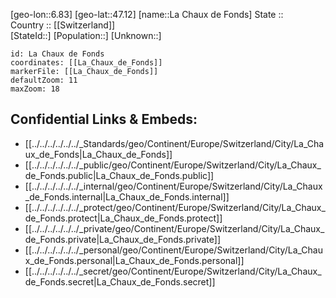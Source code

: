 ﻿---
location: [47.12,6.83] 
mapzoom: [7,12] 
mapmarker: city 
type: City
tags:
- geo/City


SpocWebEntityId: 31763
isDeleted: false
confidential: public

---
[geo-lon::6.83] 
[geo-lat::47.12] 
[name::La Chaux de Fonds] 
State ::  
Country :: [[Switzerland]]  
[StateId::] 
[Population::] 
[Unknown::] 


```leaflet
id: La Chaux de Fonds
coordinates: [[La_Chaux_de_Fonds]] 
markerFile: [[La_Chaux_de_Fonds]] 
defaultZoom: 11 
maxZoom: 18
```


## Confidential Links & Embeds: 
- [[../../../../../../_Standards/geo/Continent/Europe/Switzerland/City/La_Chaux_de_Fonds|La_Chaux_de_Fonds]] 
- [[../../../../../../_public/geo/Continent/Europe/Switzerland/City/La_Chaux_de_Fonds.public|La_Chaux_de_Fonds.public]] 
- [[../../../../../../_internal/geo/Continent/Europe/Switzerland/City/La_Chaux_de_Fonds.internal|La_Chaux_de_Fonds.internal]] 
- [[../../../../../../_protect/geo/Continent/Europe/Switzerland/City/La_Chaux_de_Fonds.protect|La_Chaux_de_Fonds.protect]] 
- [[../../../../../../_private/geo/Continent/Europe/Switzerland/City/La_Chaux_de_Fonds.private|La_Chaux_de_Fonds.private]] 
- [[../../../../../../_personal/geo/Continent/Europe/Switzerland/City/La_Chaux_de_Fonds.personal|La_Chaux_de_Fonds.personal]] 
- [[../../../../../../_secret/geo/Continent/Europe/Switzerland/City/La_Chaux_de_Fonds.secret|La_Chaux_de_Fonds.secret]] 
